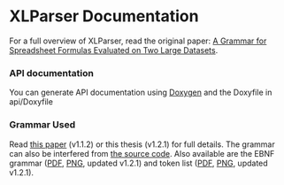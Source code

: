 # XLParser Documentation

For a full overview of XLParser, read the original paper: [A Grammar for Spreadsheet Formulas Evaluated on Two Large Datasets](https://drive.google.com/file/d/0B79P2Uym3JjvMjlaWWtnTWRLQmc/view?usp=sharing).

### API documentation

You can generate API documentation using [Doxygen](www.doxygen.org) and the Doxyfile in api/Doxyfile

### Grammar Used

Read [this paper](https://drive.google.com/file/d/0B79P2Uym3JjvMjlaWWtnTWRLQmc/view?usp=sharing) (v1.1.2) or this thesis (v1.2.1) for full details. The grammar can also be interfered from [the source code](../src/XLParser/ExcelFormulaGrammar.cs).
Also available are the EBNF grammar ([PDF](ebnf.pdf), [PNG](ebnf.png), updated v1.2.1)  and token list ([PDF](tokens.pdf), [PNG](tokens.png), updated v1.2.1).

